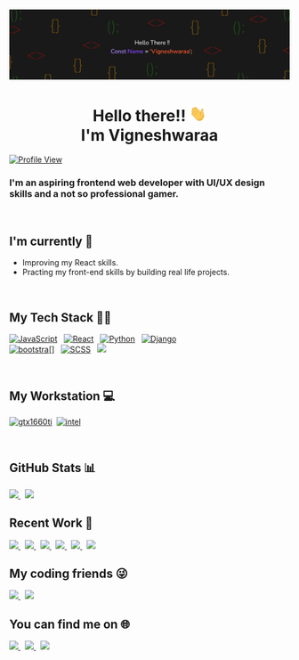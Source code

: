# [![Vigneshwaraa header](assets/ProfileBanner.png)]()

<h1 align='center' >Hello there!! <img src="assets/wave.gif" width="30px"><br>I'm Vigneshwaraa</h1>

[![Profile View](https://komarev.com/ghpvc/?username=Vicgok)]()

### I'm an aspiring frontend web developer with UI/UX design skills and a not so professional gamer.

<br>

## I'm currently 🌱

- Improving my React skills.
- Practing my front-end skills by building real life projects.

<br>

## My Tech Stack 👨‍💻

[![JavaScript](https://img.shields.io/badge/JavaScript-323330?style=for-the-badge&logo=javascript&logoColor=F7DF1E)](https://github.com/topics/javascript) &nbsp;
[![React](https://img.shields.io/badge/React-20232A?style=for-the-badge&logo=react&logoColor=white)](https://reactjs.org/) &nbsp;
[![Python](https://img.shields.io/badge/Python-14354C?style=for-the-badge&logo=python&logoColor=yellow)](https://github.com/python) &nbsp;
[![Django](https://img.shields.io/badge/Django-092E20?style=for-the-badge&logo=django&logoColor=white)](https://github.com/django)<br>
[![bootstra[]](https://img.shields.io/badge/Bootstrap-563D7C?style=for-the-badge&logo=bootstrap&logoColor=white)](https://getbootstrap.com/) &nbsp;
[![SCSS](https://img.shields.io/badge/Sass-CC6699?style=for-the-badge&logo=sass&logoColor=white)](https://sass-lang.com/) &nbsp;
[![](https://img.shields.io/badge/Java-ED8B00?style=for-the-badge&logo=java&logoColor=white)](https://github.com/topics/java)

<br>

## My Workstation 💻

[![gtx1660ti](https://img.shields.io/badge/NVIDIA-GTX_1660TI-76B900?style=for-the-badge&logo=nvidia&logoColor=white)](https://www.nvidia.com/en-in/geforce/graphics-cards/gtx-1660-ti/)&nbsp;
[![intel](https://img.shields.io/badge/Intel-Core_i5_9th_gen-0071C5?style=for-the-badge&logo=intel&logoColor=white)](https://ark.intel.com/content/www/us/en/ark/products/191075/intel-core-i59300h-processor-8m-cache-up-to-4-10-ghz.html)

<br>

## GitHub Stats 📊

<a href='https://github.com/Vicgok'>
<img src='https://github-readme-stats.vercel.app/api?username=Vicgok&&show_icons=true&theme=great-gatsby'/>
</a>&nbsp;
<a href='#!'>
<img src='https://github-readme-stats.vercel.app/api/top-langs/?username=Vicgok&hide=css,html&layout=compact&theme=great-gatsby'/>
</a>

<br>

## Recent Work 👾

<a href="https://github.com/Vicgok/Blogr-landing-page">
<img src='https://github-readme-stats.vercel.app/api/pin/?username=Vicgok&repo=Blogr-landing-page&theme=apprentice'/>
</a>&nbsp;
<a href="https://github.com/Vicgok/Sunnyside_agency_landing_page">
<img src='https://github-readme-stats.vercel.app/api/pin/?username=Vicgok&repo=Sunnyside_agency_landing_page&theme=apprentice'/>
</a>&nbsp;
<a href="https://github.com/Vicgok/To-Do-App">
<img src='https://github-readme-stats.vercel.app/api/pin/?username=Vicgok&repo=To-Do-App&theme=apprentice'/>
</a>&nbsp;
<a href="https://github.com/Vicgok/Base-Apparel">
<img src='https://github-readme-stats.vercel.app/api/pin/?username=Vicgok&repo=Base-Apparel&theme=apprentice'/>
</a>&nbsp;
<a href="https://github.com/Vicgok/Intro-component-signup">
<img src='https://github-readme-stats.vercel.app/api/pin/?username=Vicgok&repo=Intro-component-signup&theme=apprentice'/>
</a>&nbsp;
<a href="https://github.com/Vicgok/Four-card-feature-UI">
<img src='https://github-readme-stats.vercel.app/api/pin/?username=Vicgok&repo=Four-card-feature-UI&theme=apprentice'/>
</a>

<br>

## My coding friends 😜

<a href='https://www.youtube.com/' target='_blank'>
<img src='https://img.shields.io/badge/YouTube-FF0000?style=for-the-badge&logo=youtube&logoColor=white'>
</a>&nbsp;
<a href='https://open.spotify.com/playlist/5lIkk95KcF3YrfE9LiHcTQ?si=d39b519e2bca4098' target='_blank'>
<img src='https://img.shields.io/badge/Spotify-1ED760?&style=for-the-badge&logo=spotify&logoColor=white'>
</a>

<br>

## You can find me on 🌐

<a href='https://www.instagram.com/vicky_gohan/' target='_blank'>
<img src='https://img.shields.io/badge/Instagram-E4405F?style=for-the-badge&logo=instagram&logoColor=white'>
</a>&nbsp;
<a href='https://www.linkedin.com/in/vigneshwaraa1217/' target='_blank'>
<img src='https://img.shields.io/badge/LinkedIn-0077B5?style=for-the-badge&logo=linkedin&logoColor=white'>
</a>&nbsp;
<a href='https://twitter.com/Vigneshwaraa4' target='_blank'>
<img src='https://img.shields.io/badge/Twitter-1DA1F2?style=for-the-badge&logo=twitter&logoColor=white'>
</a>
